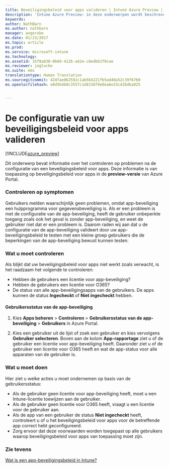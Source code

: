```yaml
---
title: Beveiligingsbeleid voor apps valideren | Intune Azure Preview | Microsoft Docs
description: 'Intune Azure Preview: in deze onderwerpen wordt beschreven hoe u kunt testen en valideren of uw beveiligingsbeleid voor apps juist is ingesteld en naar behoren werkt.'
keywords: 
author: NathBarn
ms.author: nathbarn
manager: angerobe
ms.date: 01/23/2017
ms.topic: article
ms.prod: 
ms.service: microsoft-intune
ms.technology: 
ms.assetid: 15f8a838-0b69-412b-a42e-c6edb61f0cae
ms.reviewer: joglocke
ms.suite: ems
translationtype: Human Translation
ms.sourcegitcommit: 424fae862592c1ab5b4221fb5ad40a52c39f6760
ms.openlocfilehash: e0d5b4b0c3557c1d8158f9e0ea6e33c426dba925


---
```


# <a name="how-to-validate-your-app-protection-policy-setup"></a>De configuratie van uw beveiligingsbeleid voor apps valideren

[!INCLUDE[azure_preview](../includes/azure_preview.md)]


Dit onderwerp bevat informatie over het controleren op problemen na de configuratie van een beveiligingsbeleid voor apps. Deze informatie is van toepassing op beveiligingsbeleid voor apps in de **preview-versie** van Azure Portal.

### <a name="checking-for-symptoms"></a>Controleren op symptomen
Gebruikers melden waarschijnlijk geen problemen, omdat app-beveiliging een hulpprogramma voor gegevensbeveiliging is. Als er een probleem is met de configuratie van de app-beveiliging, heeft de gebruiker onbeperkte toegang zoals ook het geval is zonder app-beveiliging, en weet de gebruiker niet dat er een probleem is. Daarom raden wij aan dat u de configuratie van de app-beveiliging valideert door uw app-beveiligingsbeleid te testen met een kleine groep gebruikers die de beperkingen van de app-beveiliging bewust kunnen testen.


### <a name="what-to-check"></a>Wat u moet controleren

Als blijkt dat uw beveiligingsbeleid voor apps niet werkt zoals verwacht, is het raadzaam het volgende te controleren:

- Hebben de gebruikers een licentie voor app-beveiliging?
- Hebben de gebruikers een licentie voor O365?
- De status van alle app-beveiligingsapps van de gebruikers. De apps kunnen de status **Ingecheckt** of **Niet ingecheckt** hebben.

#### <a name="user-app-protection-status"></a>Gebruikersstatus van de app-beveiliging
1. Kies **Apps beheren** > **Controleren** >  **Gebruikersstatus van de app-beveiliging** > **Gebruikers** in Azure Portal.

2. Kies een gebruiker uit de lijst of zoek een gebruiker en kies vervolgens **Gebruiker selecteren**. Boven aan de kolom **App-rapportage** ziet u of de gebruiker een licentie voor app-beveiliging heeft. Daaronder ziet u of de gebruiker een licentie voor O365 heeft en wat de app-status voor alle apparaten van de gebruiker is.



### <a name="what-to-do"></a>Wat u moet doen
Hier ziet u welke acties u moet ondernemen op basis van de gebruikersstatus:

- Als de gebruiker geen licentie voor app-beveiliging heeft, moet u een Intune-licentie toewijzen aan de gebruiker.
- Als de gebruiker geen licentie voor O365 heeft, vraagt u een licentie voor de gebruiker aan.
- Als de app van een gebruiker de status **Niet ingecheckt** heeft, controleert u of u het beveiligingsbeleid voor apps voor de betreffende app correct hebt geconfigureerd.
- Zorg ervoor dat deze voorwaarden worden toegepast op alle gebruikers waarop beveiligingsbeleid voor apps van toepassing moet zijn.

### <a name="see-also"></a>Zie tevens

[Wat is een app-beveiligingsbeleid in Intune?](app-protection-policies.md)



<!--HONumber=Feb17_HO1-->


